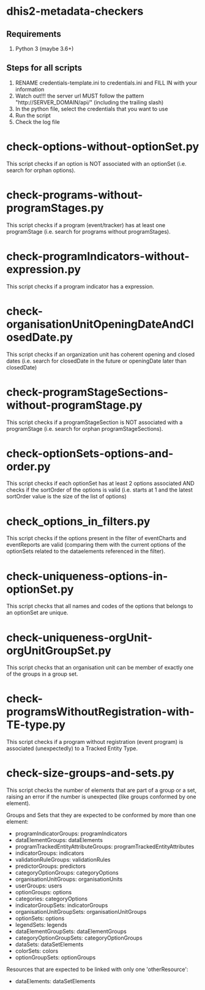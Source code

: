 # dhis2-metadata-checkers

## Requirements
1. Python 3 (maybe 3.6+)


## Steps for all scripts

1. RENAME credentials-template.ini to credentials.ini and FILL IN with your information
2. Watch out!!! the server url MUST follow the pattern "http://SERVER_DOMAIN/api/" (including the trailing slash)
3. In the python file, select the credentials that you want to use
4. Run the script
5. Check the log file


# check-options-without-optionSet.py
This script checks if an option is NOT associated with an optionSet (i.e. search for orphan options).

# check-programs-without-programStages.py
This script checks if a program (event/tracker) has at least one programStage (i.e. search for programs without programStages).

# check-programIndicators-without-expression.py
This script checks if a program indicator has a expression.

# check-organisationUnitOpeningDateAndClosedDate.py
This script checks if an organization unit has coherent opening and closed dates (i.e. search for closedDate in the future or openingDate later than closedDate)

# check-programStageSections-without-programStage.py
This script checks if a programStageSection is NOT associated with a programStage (i.e. search for orphan programStageSections).

# check-optionSets-options-and-order.py
This script checks if each optionSet has at least 2 options associated AND checks if the sortOrder of the options is valid (i.e. starts at 1  and the latest sortOrder value is the size of the list of options)

# check_options_in_filters.py
This script checks if the options present in the filter of eventCharts and eventReports are valid (comparing them with the current options of the optionSets related to the dataelements referenced in the filter).

# check-uniqueness-options-in-optionSet.py
This script checks that all names and codes of the options that belongs to an optionSet are unique.

# check-uniqueness-orgUnit-orgUnitGroupSet.py
This script checks that an organisation unit can be member of exactly one of the groups in a group set.

# check-programsWithoutRegistration-with-TE-type.py
This script checks if a program without registration (event program) is associated (unexpectedly) to a Tracked Entity Type.

# check-size-groups-and-sets.py
This script checks the number of elements that are part of a group or a set, raising an error if the number is unexpected (like groups conformed by one element).

Groups and Sets that they are expected to be conformed by more than one element:

* programIndicatorGroups: programIndicators
* dataElementGroups: dataElements
* programTrackedEntityAttributeGroups: programTrackedEntityAttributes
* indicatorGroups: indicators
* validationRuleGroups: validationRules
* predictorGroups: predictors
* categoryOptionGroups: categoryOptions
* organisationUnitGroups: organisationUnits
* userGroups: users
* optionGroups: options
* categories: categoryOptions
* indicatorGroupSets: indicatorGroups
* organisationUnitGroupSets: organisationUnitGroups
* optionSets: options
* legendSets: legends
* dataElementGroupSets: dataElementGroups
* categoryOptionGroupSets: categoryOptionGroups
* dataSets: dataSetElements
* colorSets: colors
* optionGroupSets: optionGroups


Resources that are expected to be linked with only one 'otherResource':

* dataElements: dataSetElements

